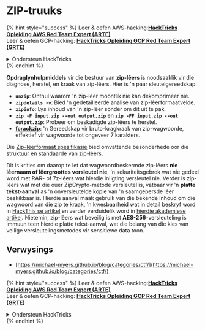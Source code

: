 # ZIP-truuks

{% hint style="success" %}
Leer & oefen AWS-hacking:<img src="/.gitbook/assets/arte.png" alt="" data-size="line">[**HackTricks Opleiding AWS Red Team Expert (ARTE)**](https://training.hacktricks.xyz/courses/arte)<img src="/.gitbook/assets/arte.png" alt="" data-size="line">\
Leer & oefen GCP-hacking: <img src="/.gitbook/assets/grte.png" alt="" data-size="line">[**HackTricks Opleiding GCP Red Team Expert (GRTE)**<img src="/.gitbook/assets/grte.png" alt="" data-size="line">](https://training.hacktricks.xyz/courses/grte)

<details>

<summary>Ondersteun HackTricks</summary>

* Kontroleer die [**inskrywingsplanne**](https://github.com/sponsors/carlospolop)!
* **Sluit aan by die** 💬 [**Discord-groep**](https://discord.gg/hRep4RUj7f) of die [**telegram-groep**](https://t.me/peass) of **volg** ons op **Twitter** 🐦 [**@hacktricks\_live**](https://twitter.com/hacktricks\_live)**.**
* **Deel hacktruuks deur PR's in te dien by die** [**HackTricks**](https://github.com/carlospolop/hacktricks) en [**HackTricks Cloud**](https://github.com/carlospolop/hacktricks-cloud) github-opslag.

</details>
{% endhint %}

**Opdraglynhulpmiddels** vir die bestuur van **zip-lêers** is noodsaaklik vir die diagnose, herstel, en kraak van zip-lêers. Hier is 'n paar sleutelgereedskap:

- **`unzip`**: Onthul waarom 'n zip-lêer moontlik nie kan dekomprimeer nie.
- **`zipdetails -v`**: Bied 'n gedetailleerde analise van zip-lêerformaatvelde.
- **`zipinfo`**: Lys inhoud van 'n zip-lêer sonder om dit uit te pak.
- **`zip -F input.zip --out output.zip`** en **`zip -FF input.zip --out output.zip`**: Probeer om beskadigde zip-lêers te herstel.
- **[fcrackzip](https://github.com/hyc/fcrackzip)**: 'n Gereedskap vir bruto-kragkraak van zip-wagwoorde, effektief vir wagwoorde tot ongeveer 7 karakters.

Die [Zip-lêerformaat spesifikasie](https://pkware.cachefly.net/webdocs/casestudies/APPNOTE.TXT) bied omvattende besonderhede oor die struktuur en standaarde van zip-lêers.

Dit is krities om daarop te let dat wagwoordbeskermde zip-lêers **nie lêernaam of lêergroottes versleutel nie**, 'n sekuriteitsgebrek wat nie gedeel word met RAR- of 7z-lêers wat hierdie inligting versleutel nie. Verder is zip-lêers wat met die ouer ZipCrypto-metode versleutel is, vatbaar vir 'n **platte tekst-aanval** as 'n onversleutelde kopie van 'n saamgepersde lêer beskikbaar is. Hierdie aanval maak gebruik van die bekende inhoud om die wagwoord van die zip te kraak, 'n kwesbaarheid wat in detail beskryf word in [HackThis se artikel](https://www.hackthis.co.uk/articles/known-plaintext-attack-cracking-zip-files) en verder verduidelik word in [hierdie akademiese artikel](https://www.cs.auckland.ac.nz/\~mike/zipattacks.pdf). Nietemin, zip-lêers wat beveilig is met **AES-256**-versleuteling is immuun teen hierdie platte tekst-aanval, wat die belang van die kies van veilige versleutelingsmetodes vir sensitiewe data toon.

## Verwysings
* [https://michael-myers.github.io/blog/categories/ctf/](https://michael-myers.github.io/blog/categories/ctf/) 

{% hint style="success" %}
Leer & oefen AWS-hacking:<img src="/.gitbook/assets/arte.png" alt="" data-size="line">[**HackTricks Opleiding AWS Red Team Expert (ARTE)**](https://training.hacktricks.xyz/courses/arte)<img src="/.gitbook/assets/arte.png" alt="" data-size="line">\
Leer & oefen GCP-hacking: <img src="/.gitbook/assets/grte.png" alt="" data-size="line">[**HackTricks Opleiding GCP Red Team Expert (GRTE)**<img src="/.gitbook/assets/grte.png" alt="" data-size="line">](https://training.hacktricks.xyz/courses/grte)

<details>

<summary>Ondersteun HackTricks</summary>

* Kontroleer die [**inskrywingsplanne**](https://github.com/sponsors/carlospolop)!
* **Sluit aan by die** 💬 [**Discord-groep**](https://discord.gg/hRep4RUj7f) of die [**telegram-groep**](https://t.me/peass) of **volg** ons op **Twitter** 🐦 [**@hacktricks\_live**](https://twitter.com/hacktricks\_live)**.**
* **Deel hacktruuks deur PR's in te dien by die** [**HackTricks**](https://github.com/carlospolop/hacktricks) en [**HackTricks Cloud**](https://github.com/carlospolop/hacktricks-cloud) github-opslag.

</details>
{% endhint %}
